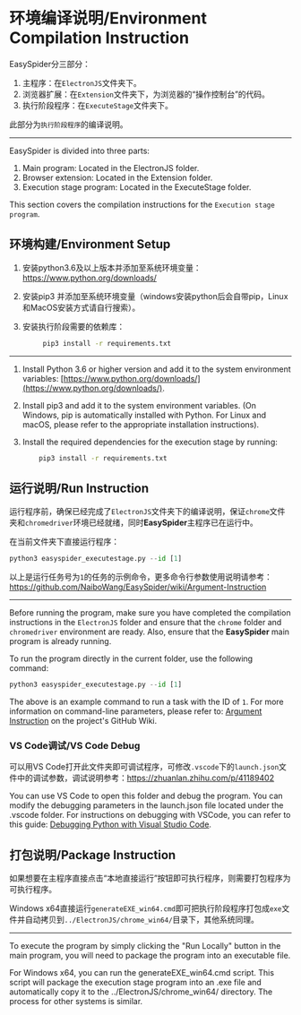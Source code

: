 # 环境编译说明/Environment Compilation Instruction

EasySpider分三部分：

1. 主程序：在`ElectronJS`文件夹下。
2. 浏览器扩展：在`Extension`文件夹下，为浏览器的“操作控制台”的代码。
3. 执行阶段程序：在`ExecuteStage`文件夹下。

此部分为`执行阶段程序`的编译说明。

-----

EasySpider is divided into three parts:

1. Main program: Located in the ElectronJS folder.
2. Browser extension: Located in the Extension folder.
3. Execution stage program: Located in the ExecuteStage folder.

This section covers the compilation instructions for the `Execution stage program`.

## 环境构建/Environment Setup

1. 安装python3.6及以上版本并添加至系统环境变量：https://www.python.org/downloads/
2. 安装pip3 并添加至系统环境变量（windows安装python后会自带pip，Linux和MacOS安装方式请自行搜索）。
3. 安装执行阶段需要的依赖库：
   
   ```sh
        pip3 install -r requirements.txt
   ```

-----

1. Install Python 3.6 or higher version and add it to the system environment variables: [https://www.python.org/downloads/](https://www.python.org/downloads/).
2. Install pip3 and add it to the system environment variables. (On Windows, pip is automatically installed with Python. For Linux and macOS, please refer to the appropriate installation instructions).
3. Install the required dependencies for the execution stage by running:
   
    ```sh
        pip3 install -r requirements.txt
    ```

## 运行说明/Run Instruction

运行程序前，确保已经完成了`ElectronJS`文件夹下的编译说明，保证`chrome`文件夹和`chromedriver`环境已经就绪，同时**EasySpider**主程序已在运行中。

在当前文件夹下直接运行程序：

```Python
python3 easyspider_executestage.py --id [1]
```

以上是运行任务号为`1`的任务的示例命令，更多命令行参数使用说明请参考：https://github.com/NaiboWang/EasySpider/wiki/Argument-Instruction

-----

Before running the program, make sure you have completed the compilation instructions in the `ElectronJS` folder and ensure that the `chrome` folder and `chromedriver` environment are ready. Also, ensure that the **EasySpider** main program is already running.

To run the program directly in the current folder, use the following command:

```Python
python3 easyspider_executestage.py --id [1]
```

The above is an example command to run a task with the ID of `1`. For more information on command-line parameters, please refer to: [Argument Instruction](https://github.com/NaiboWang/EasySpider/wiki/Argument-Instruction) on the project's GitHub Wiki.

### VS Code调试/VS Code Debug

可以用VS Code打开此文件夹即可调试程序，可修改`.vscode`下的`launch.json`文件中的调试参数，调试说明参考：https://zhuanlan.zhihu.com/p/41189402

You can use VS Code to open this folder and debug the program. You can modify the debugging parameters in the launch.json file located under the .vscode folder. For instructions on debugging with VSCode, you can refer to this guide: [Debugging Python with Visual Studio Code](https://code.visualstudio.com/docs/python/debugging).

## 打包说明/Package Instruction

如果想要在主程序直接点击“本地直接运行”按钮即可执行程序，则需要打包程序为可执行程序。

Windows x64直接运行`generateEXE_win64.cmd`即可把执行阶段程序打包成`exe`文件并自动拷贝到`../ElectronJS/chrome_win64/`目录下，其他系统同理。

-----

To execute the program by simply clicking the "Run Locally" button in the main program, you will need to package the program into an executable file.

For Windows x64, you can run the generateEXE_win64.cmd script. This script will package the execution stage program into an .exe file and automatically copy it to the ../ElectronJS/chrome_win64/ directory. The process for other systems is similar.